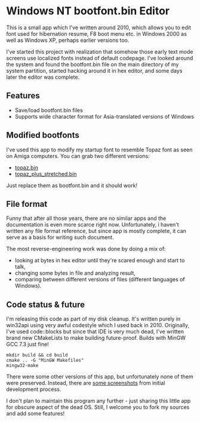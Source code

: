 # Windows NT bootfont.bin Editor

This is a small app which I've written around 2010, which allows you to edit font used for hibernation resume, F8 boot menu etc. in Windows 2000 as well as Windows XP, perhaps earlier versions too.

I've started this project with realization that somehow those early text mode screens use localized fonts instead of default codepage.
I've looked around the system and found the bootfont.bin file on the main directory of my system partition, started hacking around it in hex editor, and some days later the editor was complete.

## Features

- Save/load bootfont.bin files
- Supports wide character format for Asia-translated versions of Windows

## Modified bootfonts

I've used this app to modify my startup font to resemble Topaz font as seen on Amiga computers.
You can grab two different versions:

- [topaz.bin](new_bootfonts/topaz.bin)
- [topaz_plus_stretched.bin](new_bootfonts/topaz_plus_stretched.bin)

Just replace them as bootfont.bin and it should work!

## File format

Funny that after all those years, there are no similar apps and the documentation is even more scarce right now. Unfortunately, i haven't written any file format reference, but since app is mostly complete, it can serve as a basis for writing such document.

The most reverse-engineering work was done by doing a mix of:

- looking at bytes in hex editor until they're scared enough and start to talk,
- changing some bytes in file and analyzing result,
- comparing between different versions of files (different languages of Windows).

## Code status & future

I'm releasing this code as part of my disk cleanup.
It's written purely in win32api using very awful codestyle which I used back in 2010.
Originally, I've used code::blocks but since that IDE is very much dead, I've written brand new CMakeLists to make building future-proof.
Builds with MinGW GCC 7.3 just fine!

```shell
mkdir build && cd build
cmake .. -G "MinGW Makefiles"
mingw32-make
```

There were some other versions of this app, but unfortunately none of them were preserved. Instead, there are [some screenshots](doc/old_versions/README.md) from initial development process.

I don't plan to maintain this program any further - just sharing this little app for obscure aspect of the dead OS.
Still, I welcome you to fork my sources and add some features!
